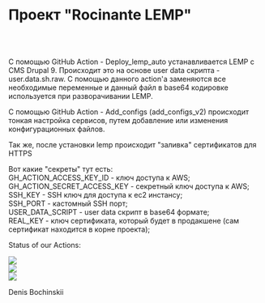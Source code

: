 <h1>Проект "Rocinante LEMP"</h1><br>
<br>
<p>
С помощью GitHub Action - Deploy_lemp_auto устанавливается LEMP с CMS Drupal 9. Происходит это на основе user data скрипта - user.data.sh.raw. С помощью данного action'а заменяются все необходимые переменные и данный файл в base64 кодировке используется при разворачивании LEMP.
</p>
<p>
С помощью GitHub Action - Add_configs (add_configs_v2) происходит тонкая настройка сервисов, путем добавление или изменения конфигурационных файлов.
</p>
<p>
Так же, после установки lemp происходит "заливка" сертификатов для HTTPS
</p>
<p>
Вот какие "секреты" тут есть:<br>
GH_ACTION_ACCESS_KEY_ID - ключ доступа к AWS;<br>
GH_ACTION_SECRET_ACCESS_KEY - секретный ключ доступа к AWS;<br>
SSH_KEY - SSH ключ для доступа к ec2 инстансу;<br>
SSH_PORT - кастомный SSH порт;<br>
USER_DATA_SCRIPT - user data скрипт в base64 формате;<br>
REAL_KEY - ключ сертификата, который будет в продакшене (сам сертификат находится в корне проекта);<br>
</p>
<p>
Status of our Actions:
</p>
<img src="https://github.com/bochinskii/rocinante-lemp/workflows/Deploy_lemp_auto/badge.svg?branch=main"><br>
<img src="https://github.com/bochinskii/rocinante-lemp/workflows/add_configs_v2/badge.svg?branch=main"><br>
<img src="https://github.com/bochinskii/rocinante-lemp/workflows/Add_configs/badge.svg?branch=main"><br>
<p>
Denis Bochinskii
</p>
